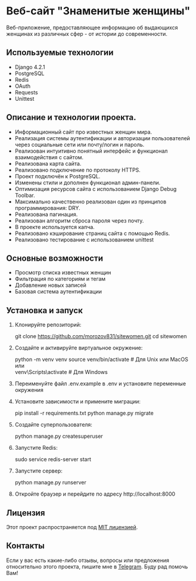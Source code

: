 # Веб-сайт "Знаменитые женщины"

Веб-приложение, предоставляющее информацию об выдающихся женщинах из различных сфер - от истории до современности.

## Используемые технологии
* Django 4.2.1
* PostgreSQL
* Redis
* OAuth
* Requests
* Unittest

## Описание и технологии проекта.
- Информационный сайт про известных женщин мира.
- Реализация системы аутентификации и авторизации пользователей через социальные сети или почту/логин и пароль.
- Реализован интуитивно понятный интерфейс и функционал взаимодействия с сайтом.
- Реализована карта сайта. 
- Реализовано подключение по протоколу HTTPS.
- Проект подключён к PostgreSQL.
- Изменены стили и дополнен функционал админ-панели.
- Оптимизация ресурсов сайта с использованием Django Debug Toolbar.
- Максимально качественно реализован один из принципов программирования: DRY.
- Реализована пагинация.
- Реализован алгоритм сброса пароля через почту.
- В проекте используется капча.
- Реализовано кэширование страниц сайта с помощью Redis.
- Реализовано тестирование с использованием unittest

## Основные возможности

- Просмотр списка известных женщин
- Фильтрация по категориям и тегам
- Добавление новых записей
- Базовая система аутентификации

## Установка и запуск

1. Клонируйте репозиторий:

    git clone https://github.com/morozov831/sitewomen.git
    cd sitewomen

2. Создайте и активируйте виртуальное окружение:

    python -m venv venv
    source venv/bin/activate  # Для Unix или MacOS  
    или  
    venv\Scripts\activate  # Для Windows

4. Переименуйте файл .env.example в .env и установите переменные окружения

5. Установите зависимости и примените миграции:

    pip install -r requirements.txt
    python manage.py migrate

6. Создайте суперпользователя:

    python manage.py createsuperuser

7. Запустите Redis:

    sudo service redis-server start

8. Запустите сервер:

    python manage.py runserver

9. Откройте браузер и перейдите по адресу http://localhost:8000

## Лицензия
Этот проект распространяется под [MIT лицензией](LICENSE.md).

## Контакты
Если у вас есть какие-либо отзывы, вопросы или предложения относительно этого проекта, пишите мне в [Telegram](https://t.me/morozov_831). Буду рад помочь Вам!
